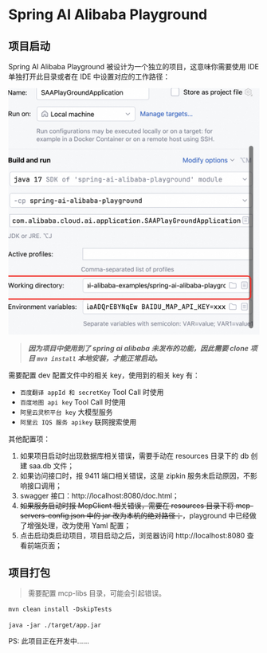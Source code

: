 # Spring AI Alibaba Playground

## 项目启动

Spring AI Alibaba Playground 被设计为一个独立的项目，这意味你需要使用 IDE 单独打开此目录或者在 IDE 中设置对应的工作路径：

![Run](./images/run.png)

> ***因为项目中使用到了 spring ai alibaba 未发布的功能，因此需要 clone 项目 `mvn install` 本地安装，才能正常启动。***

需要配置 dev 配置文件中的相关 key，使用到的相关 key 有：
  - `百度翻译 appId 和 secretKey` Tool Call 时使用
  - `百度地图 api key` Tool Call 时使用
  - `阿里云灵积平台 key` 大模型服务
  - `阿里云 IQS 服务 apikey` 联网搜索使用

其他配置项：

1. 如果项目启动时出现数据库相关错误，需要手动在 resources 目录下的 db 创建 saa.db 文件；
2. 如果访问接口时，报 9411 端口相关错误，这是 zipkin 服务未启动原因，不影响接口调用；
3. swagger 接口：http://localhost:8080/doc.html；
4. ~~如果服务启动时报 McpClient 相关错误，需要在 resources 目录下将 mcp-servers-config.json 中的 jar 改为本机的绝对路径；~~，playground 中已经做了增强处理，改为使用 Yaml 配置；
5. 点击启动类启动项目，项目启动之后，浏览器访问 http://localhost:8080 查看前端页面；

## 项目打包

> 需要配置 mcp-libs 目录，可能会引起错误。

```shell
mvn clean install -DskipTests

java -jar ./target/app.jar
```

PS: 此项目正在开发中......
